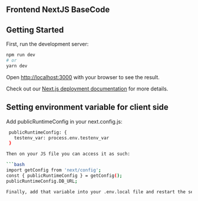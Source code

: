 ## Frontend NextJS BaseCode

## Getting Started

First, run the development server:

```bash
npm run dev
# or
yarn dev
```

Open [http://localhost:3000](http://localhost:3000) with your browser to see the result.

Check out our [Next.js deployment documentation](https://nextjs.org/docs/deployment) for more details.

## Setting environment variable for client side

Add publicRuntimeConfig in your next.config.js:

```bash
 publicRuntimeConfig: {
   testenv_var: process.env.testenv_var
 }

Then on your JS file you can access it as such:

```bash
import getConfig from 'next/config';
const { publicRuntimeConfig } = getConfig();
publicRuntimeConfig.DB_URL;

Finally, add that variable into your .env.local file and restart the server.
